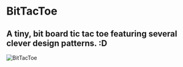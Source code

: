 # BitTacToe
## A tiny, bit board tic tac toe featuring several clever design patterns. :D
![BitTacToe](art/BitTacToe.gif)
